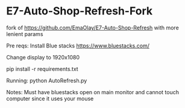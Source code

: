 # E7-Auto-Shop-Refresh-Fork
fork of https://github.com/EmaOlay/E7-Auto-Shop-Refresh with more lenient params

Pre reqs:
Install Blue stacks https://www.bluestacks.com/

Change display to 1920x1080

pip install -r requirements.txt



Running:
python AutoRefresh.py

Notes:
Must have bluestacks open on main monitor and cannot touch computer since it uses your mouse
